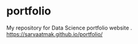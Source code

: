 # portfolio
My repository for Data Science portfolio website .
https://sarvaatmak.github.io/portfolio/
